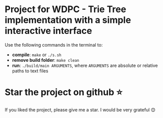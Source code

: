# Project for WDPC - Trie Tree implementation with a simple interactive interface

Use the following commands in the terminal to:
* **compile**: `make` or `./s.sh`
* **remove build folder**: `make clean`
* **run**: `./build/main ARGUMENTS`, where `ARGUMENTS` are absolute or relative paths to text files

# Star the project on github ⭐

If you liked the project, please give me a star. I would be very grateful 😊